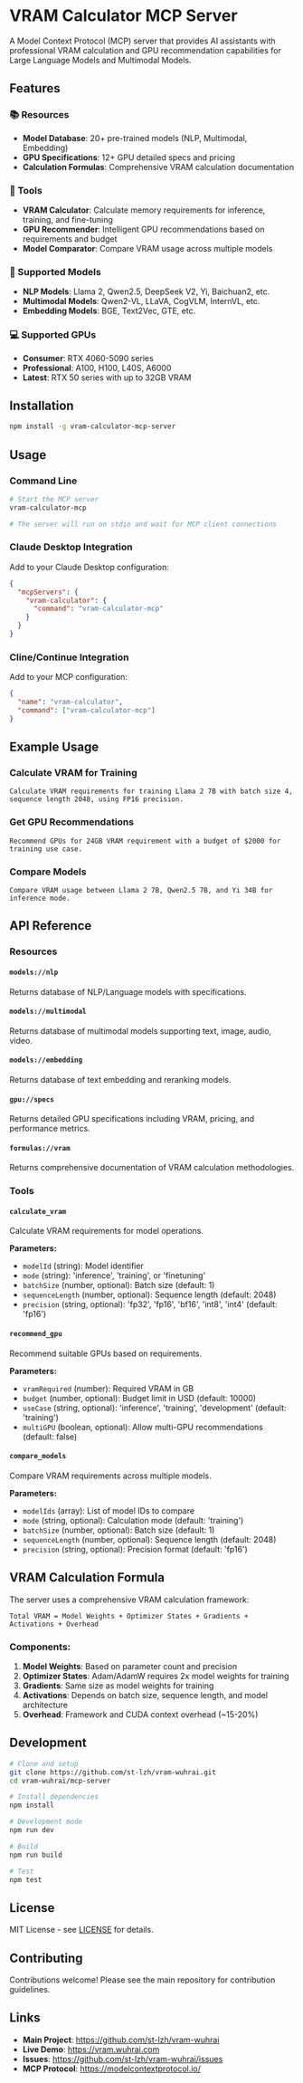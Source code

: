 # VRAM Calculator MCP Server

A Model Context Protocol (MCP) server that provides AI assistants with professional VRAM calculation and GPU recommendation capabilities for Large Language Models and Multimodal Models.

## Features

### 📚 Resources
- **Model Database**: 20+ pre-trained models (NLP, Multimodal, Embedding)
- **GPU Specifications**: 12+ GPU detailed specs and pricing
- **Calculation Formulas**: Comprehensive VRAM calculation documentation

### 🔨 Tools
- **VRAM Calculator**: Calculate memory requirements for inference, training, and fine-tuning
- **GPU Recommender**: Intelligent GPU recommendations based on requirements and budget
- **Model Comparator**: Compare VRAM usage across multiple models

### 🎯 Supported Models
- **NLP Models**: Llama 2, Qwen2.5, DeepSeek V2, Yi, Baichuan2, etc.
- **Multimodal Models**: Qwen2-VL, LLaVA, CogVLM, InternVL, etc.
- **Embedding Models**: BGE, Text2Vec, GTE, etc.

### 💻 Supported GPUs
- **Consumer**: RTX 4060-5090 series
- **Professional**: A100, H100, L40S, A6000
- **Latest**: RTX 50 series with up to 32GB VRAM

## Installation

```bash
npm install -g vram-calculator-mcp-server
```

## Usage

### Command Line
```bash
# Start the MCP server
vram-calculator-mcp

# The server will run on stdio and wait for MCP client connections
```

### Claude Desktop Integration

Add to your Claude Desktop configuration:

```json
{
  "mcpServers": {
    "vram-calculator": {
      "command": "vram-calculator-mcp"
    }
  }
}
```

### Cline/Continue Integration

Add to your MCP configuration:

```json
{
  "name": "vram-calculator",
  "command": ["vram-calculator-mcp"]
}
```

## Example Usage

### Calculate VRAM for Training
```
Calculate VRAM requirements for training Llama 2 7B with batch size 4, sequence length 2048, using FP16 precision.
```

### Get GPU Recommendations
```
Recommend GPUs for 24GB VRAM requirement with a budget of $2000 for training use case.
```

### Compare Models
```
Compare VRAM usage between Llama 2 7B, Qwen2.5 7B, and Yi 34B for inference mode.
```

## API Reference

### Resources

#### `models://nlp`
Returns database of NLP/Language models with specifications.

#### `models://multimodal` 
Returns database of multimodal models supporting text, image, audio, video.

#### `models://embedding`
Returns database of text embedding and reranking models.

#### `gpu://specs`
Returns detailed GPU specifications including VRAM, pricing, and performance metrics.

#### `formulas://vram`
Returns comprehensive documentation of VRAM calculation methodologies.

### Tools

#### `calculate_vram`
Calculate VRAM requirements for model operations.

**Parameters:**
- `modelId` (string): Model identifier
- `mode` (string): 'inference', 'training', or 'finetuning'
- `batchSize` (number, optional): Batch size (default: 1)
- `sequenceLength` (number, optional): Sequence length (default: 2048)
- `precision` (string, optional): 'fp32', 'fp16', 'bf16', 'int8', 'int4' (default: 'fp16')

#### `recommend_gpu`
Recommend suitable GPUs based on requirements.

**Parameters:**
- `vramRequired` (number): Required VRAM in GB
- `budget` (number, optional): Budget limit in USD (default: 10000)
- `useCase` (string, optional): 'inference', 'training', 'development' (default: 'training')
- `multiGPU` (boolean, optional): Allow multi-GPU recommendations (default: false)

#### `compare_models`
Compare VRAM requirements across multiple models.

**Parameters:**
- `modelIds` (array): List of model IDs to compare
- `mode` (string, optional): Calculation mode (default: 'training')
- `batchSize` (number, optional): Batch size (default: 1)
- `sequenceLength` (number, optional): Sequence length (default: 2048)
- `precision` (string, optional): Precision format (default: 'fp16')

## VRAM Calculation Formula

The server uses a comprehensive VRAM calculation framework:

```
Total VRAM = Model Weights + Optimizer States + Gradients + Activations + Overhead
```

### Components:
1. **Model Weights**: Based on parameter count and precision
2. **Optimizer States**: Adam/AdamW requires 2x model weights for training
3. **Gradients**: Same size as model weights for training
4. **Activations**: Depends on batch size, sequence length, and model architecture
5. **Overhead**: Framework and CUDA context overhead (~15-20%)

## Development

```bash
# Clone and setup
git clone https://github.com/st-lzh/vram-wuhrai.git
cd vram-wuhrai/mcp-server

# Install dependencies
npm install

# Development mode
npm run dev

# Build
npm run build

# Test
npm test
```

## License

MIT License - see [LICENSE](../LICENSE) for details.

## Contributing

Contributions welcome! Please see the main repository for contribution guidelines.

## Links

- **Main Project**: https://github.com/st-lzh/vram-wuhrai
- **Live Demo**: https://vram.wuhrai.com
- **Issues**: https://github.com/st-lzh/vram-wuhrai/issues
- **MCP Protocol**: https://modelcontextprotocol.io/
